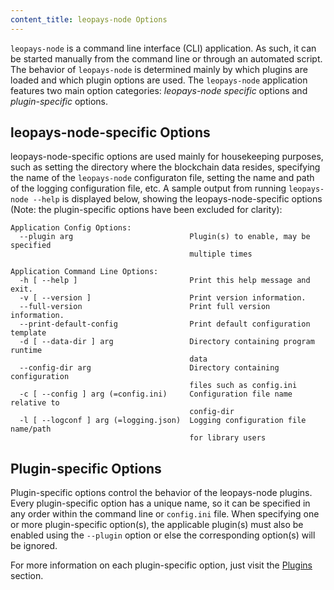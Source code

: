 ```yaml
---
content_title: leopays-node Options
---
```


`leopays-node` is a command line interface (CLI) application. As such, it can be started manually from the command line or through an automated script. The behavior of `leopays-node` is determined mainly by which plugins are loaded and which plugin options are used. The `leopays-node` application features two main option categories: *leopays-node specific* options and *plugin-specific* options.

## leopays-node-specific Options

leopays-node-specific options are used mainly for housekeeping purposes, such as setting the directory where the blockchain data resides, specifying the name of the `leopays-node` configuraton file, setting the name and path of the logging configuration file, etc. A sample output from running  `leopays-node --help` is displayed below, showing the leopays-node-specific options (Note: the plugin-specific options have been excluded for clarity):

```console
Application Config Options:
  --plugin arg                          Plugin(s) to enable, may be specified 
                                        multiple times

Application Command Line Options:
  -h [ --help ]                         Print this help message and exit.
  -v [ --version ]                      Print version information.
  --full-version                        Print full version information.
  --print-default-config                Print default configuration template
  -d [ --data-dir ] arg                 Directory containing program runtime 
                                        data
  --config-dir arg                      Directory containing configuration 
                                        files such as config.ini
  -c [ --config ] arg (=config.ini)     Configuration file name relative to 
                                        config-dir
  -l [ --logconf ] arg (=logging.json)  Logging configuration file name/path 
                                        for library users
```

## Plugin-specific Options

Plugin-specific options control the behavior of the leopays-node plugins. Every plugin-specific option has a unique name, so it can be specified in any order within the command line or `config.ini` file. When specifying one or more plugin-specific option(s), the applicable plugin(s) must also be enabled using the `--plugin` option or else the corresponding option(s) will be ignored.

For more information on each plugin-specific option, just visit the [Plugins](../03_plugins/index.md) section.
